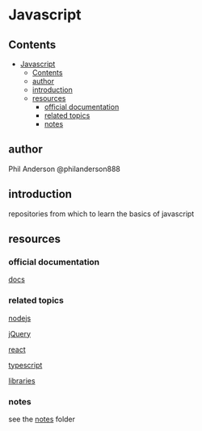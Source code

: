 # Javascript

## Contents

- [Javascript](#javascript)
  - [Contents](#contents)
  - [author](#author)
  - [introduction](#introduction)
  - [resources](#resources)
    - [official documentation](#official-documentation)
    - [related topics](#related-topics)
    - [notes](#notes)

## author

Phil Anderson @philanderson888

## introduction

repositories from which to learn the basics of javascript 

## resources

### official documentation 

[docs](https://developer.mozilla.org/en-US/docs/Web/JavaScript)

### related topics

[nodejs](https://github.com/philanderson888/nodejs)

[jQuery](https://github.com/philanderson888/jquery)

[react](https://github.com/philanderson888/react)

[typescript](notes/typescript.md)

[libraries](notes/libraries.md)

### notes

see the [notes](notes/) folder


